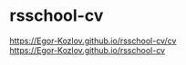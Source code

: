 # rsschool-cv
https://Egor-Kozlov.github.io/rsschool-cv/cv <br/>
https://Egor-Kozlov.github.io/rsschool-cv

